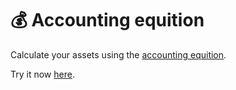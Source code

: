 # 💰 Accounting equition 
Calculate your assets using the [accounting equition](https://en.wikipedia.org/wiki/Accounting_equation). 

Try it now [here](https://simon8889.github.io/accounting_equation/).